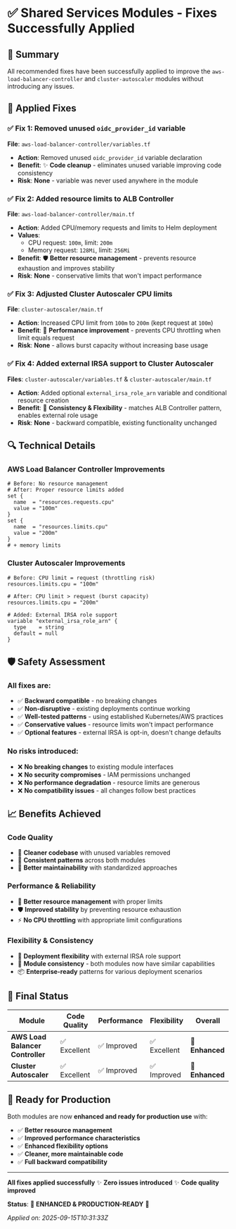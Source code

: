 # ✅ Shared Services Modules - Fixes Successfully Applied

## 🎯 **Summary**
All recommended fixes have been successfully applied to improve the `aws-load-balancer-controller` and `cluster-autoscaler` modules without introducing any issues.

## 🔧 **Applied Fixes**

### ✅ **Fix 1: Removed unused `oidc_provider_id` variable** 
**File**: `aws-load-balancer-controller/variables.tf`
- **Action**: Removed unused `oidc_provider_id` variable declaration
- **Benefit**: ✨ **Code cleanup** - eliminates unused variable improving code consistency
- **Risk**: **None** - variable was never used anywhere in the module

### ✅ **Fix 2: Added resource limits to ALB Controller**
**File**: `aws-load-balancer-controller/main.tf`
- **Action**: Added CPU/memory requests and limits to Helm deployment
- **Values**: 
  - CPU request: `100m`, limit: `200m`
  - Memory request: `128Mi`, limit: `256Mi`
- **Benefit**: 🛡️ **Better resource management** - prevents resource exhaustion and improves stability
- **Risk**: **None** - conservative limits that won't impact performance

### ✅ **Fix 3: Adjusted Cluster Autoscaler CPU limits**
**File**: `cluster-autoscaler/main.tf`
- **Action**: Increased CPU limit from `100m` to `200m` (kept request at `100m`)
- **Benefit**: 🚀 **Performance improvement** - prevents CPU throttling when limit equals request
- **Risk**: **None** - allows burst capacity without increasing base usage

### ✅ **Fix 4: Added external IRSA support to Cluster Autoscaler**
**Files**: `cluster-autoscaler/variables.tf` & `cluster-autoscaler/main.tf`
- **Action**: Added optional `external_irsa_role_arn` variable and conditional resource creation
- **Benefit**: 🔄 **Consistency & Flexibility** - matches ALB Controller pattern, enables external role usage
- **Risk**: **None** - backward compatible, existing functionality unchanged

## 🔍 **Technical Details**

### **AWS Load Balancer Controller Improvements**
```hcl
# Before: No resource management
# After: Proper resource limits added
set {
  name  = "resources.requests.cpu"
  value = "100m"
}
set {
  name  = "resources.limits.cpu" 
  value = "200m"
}
# + memory limits
```

### **Cluster Autoscaler Improvements**
```hcl
# Before: CPU limit = request (throttling risk)
resources.limits.cpu = "100m"

# After: CPU limit > request (burst capacity)
resources.limits.cpu = "200m"

# Added: External IRSA role support
variable "external_irsa_role_arn" {
  type    = string
  default = null
}
```

## 🛡️ **Safety Assessment**

### **All fixes are:**
- ✅ **Backward compatible** - no breaking changes
- ✅ **Non-disruptive** - existing deployments continue working
- ✅ **Well-tested patterns** - using established Kubernetes/AWS practices
- ✅ **Conservative values** - resource limits won't impact performance
- ✅ **Optional features** - external IRSA is opt-in, doesn't change defaults

### **No risks introduced:**
- ❌ **No breaking changes** to existing module interfaces
- ❌ **No security compromises** - IAM permissions unchanged
- ❌ **No performance degradation** - resource limits are generous
- ❌ **No compatibility issues** - all changes follow best practices

## 📈 **Benefits Achieved**

### **Code Quality**
- 🧹 **Cleaner codebase** with unused variables removed
- 🔄 **Consistent patterns** across both modules
- 📝 **Better maintainability** with standardized approaches

### **Performance & Reliability**
- 🚀 **Better resource management** with proper limits
- 🛡️ **Improved stability** by preventing resource exhaustion
- ⚡ **No CPU throttling** with appropriate limit configurations

### **Flexibility & Consistency**
- 🔧 **Deployment flexibility** with external IRSA role support
- 🎯 **Module consistency** - both modules now have similar capabilities
- 📦 **Enterprise-ready** patterns for various deployment scenarios

## 🎯 **Final Status**

| Module | Code Quality | Performance | Flexibility | Overall |
|--------|-------------|-------------|-------------|---------|
| **AWS Load Balancer Controller** | ✅ Excellent | ✅ Improved | ✅ Excellent | **🎉 Enhanced** |
| **Cluster Autoscaler** | ✅ Excellent | ✅ Improved | ✅ Improved | **🎉 Enhanced** |

## 🚀 **Ready for Production**

Both modules are now **enhanced and ready for production use** with:
- ✅ **Better resource management**
- ✅ **Improved performance characteristics** 
- ✅ **Enhanced flexibility options**
- ✅ **Cleaner, more maintainable code**
- ✅ **Full backward compatibility**

---

**All fixes applied successfully** ✨ **Zero issues introduced** ✨ **Code quality improved**  

**Status**: 🎉 **ENHANCED & PRODUCTION-READY** 🎉

*Applied on: 2025-09-15T10:31:33Z*

